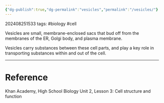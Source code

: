 ```yaml
---
{"dg-publish":true,"dg-permalink":"vesicles","permalink":"/vesicles/"}
---
```


202408251533
tags: #biology #cell

Vesicles are small, membrane-enclosed sacs that bud off from the membranes of the ER, Golgi body, and plasma membrane.

Vesicles carry substances between these cell parts, and play a key role in transporting substances within and out of the cell.

---
# Reference

Khan Academy, High School Biology Unit 2, Lesson 3: Cell structure and function